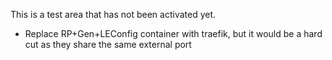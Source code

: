 This is a test area that has not been activated yet. 

- Replace RP+Gen+LEConfig container with traefik, but it would be a hard cut as they share the same external port 
